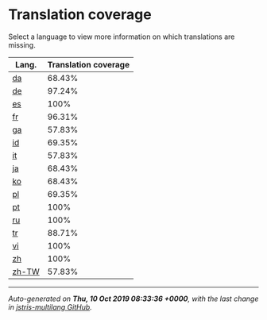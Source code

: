 <link rel="stylesheet" href="style.css">

# Translation coverage

Select a language to view more information on which translations are missing.

<table>
<thead>
    <tr>
        <th>Lang.</th>
        <th colspan="2">Translation coverage</th>
    </tr>
</thead>
<tbody>
    <tr><td><a href="da.html">da</a></td><td>68.43%</td><td>
        <div class="pb">
            <span class="pb-fill" style="width: 68.43%;"></span>
        </div>
    </td></tr>
    <tr><td><a href="de.html">de</a></td><td>97.24%</td><td>
        <div class="pb">
            <span class="pb-fill" style="width: 97.24%;"></span>
        </div>
    </td></tr>
    <tr><td><a href="es.html">es</a></td><td>100%</td><td>
        <div class="pb">
            <span class="pb-fill" style="width: 100%;"></span>
        </div>
    </td></tr>
    <tr><td><a href="fr.html">fr</a></td><td>96.31%</td><td>
        <div class="pb">
            <span class="pb-fill" style="width: 96.31%;"></span>
        </div>
    </td></tr>
    <tr><td><a href="ga.html">ga</a></td><td>57.83%</td><td>
        <div class="pb">
            <span class="pb-fill" style="width: 57.83%;"></span>
        </div>
    </td></tr>
    <tr><td><a href="id.html">id</a></td><td>69.35%</td><td>
        <div class="pb">
            <span class="pb-fill" style="width: 69.35%;"></span>
        </div>
    </td></tr>
    <tr><td><a href="it.html">it</a></td><td>57.83%</td><td>
        <div class="pb">
            <span class="pb-fill" style="width: 57.83%;"></span>
        </div>
    </td></tr>
    <tr><td><a href="ja.html">ja</a></td><td>68.43%</td><td>
        <div class="pb">
            <span class="pb-fill" style="width: 68.43%;"></span>
        </div>
    </td></tr>
    <tr><td><a href="ko.html">ko</a></td><td>68.43%</td><td>
        <div class="pb">
            <span class="pb-fill" style="width: 68.43%;"></span>
        </div>
    </td></tr>
    <tr><td><a href="pl.html">pl</a></td><td>69.35%</td><td>
        <div class="pb">
            <span class="pb-fill" style="width: 69.35%;"></span>
        </div>
    </td></tr>
    <tr><td><a href="pt.html">pt</a></td><td>100%</td><td>
        <div class="pb">
            <span class="pb-fill" style="width: 100%;"></span>
        </div>
    </td></tr>
    <tr><td><a href="ru.html">ru</a></td><td>100%</td><td>
        <div class="pb">
            <span class="pb-fill" style="width: 100%;"></span>
        </div>
    </td></tr>
    <tr><td><a href="tr.html">tr</a></td><td>88.71%</td><td>
        <div class="pb">
            <span class="pb-fill" style="width: 88.71%;"></span>
        </div>
    </td></tr>
    <tr><td><a href="vi.html">vi</a></td><td>100%</td><td>
        <div class="pb">
            <span class="pb-fill" style="width: 100%;"></span>
        </div>
    </td></tr>
    <tr><td><a href="zh.html">zh</a></td><td>100%</td><td>
        <div class="pb">
            <span class="pb-fill" style="width: 100%;"></span>
        </div>
    </td></tr>
    <tr><td><a href="zh-TW.html">zh-TW</a></td><td>57.83%</td><td>
        <div class="pb">
            <span class="pb-fill" style="width: 57.83%;"></span>
        </div>
    </td></tr>
</tbody></table>

-------------------

*Auto-generated on **Thu, 10 Oct 2019 08:33:36 +0000**, with the last change in [jstris-multilang GitHub](https://github.com/jezevec10/jstris-multilang/).*

